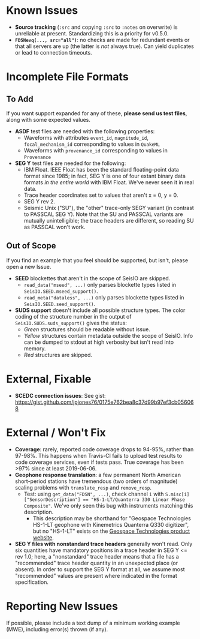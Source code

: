 # Known Issues
* **Source tracking** (`:src` and copying `:src` to `:notes` on overwrite) is unreliable at present. Standardizing this is a priority for v0.5.0.
* **`FDSNevq(..., src="all")`**: no checks are made for redundant events or that all servers are up (the latter is *not* always true). Can yield duplicates or lead to connection timeouts.

# Incomplete File Formats
## To Add
If you want support expanded for any of these, **please send us test files**, along with some expected values.
* **ASDF** test files are needed with the following properties:
  + Waveforms with attributes `event_id`, `magnitude_id`, `focal_mechanism_id`
  corresponding to values in `QuakeML`
  + Waveforms with `provenance_id` corresponding to values in `Provenance`
* **SEG Y** test files are needed for the following:
  + IBM Float. IEEE Float has been the standard floating-point data format since 1985; in fact, SEG Y is one of four extant binary data formats *in the entire world* with IBM Float. We've never seen it in real data.
  + Trace header coordinates set to values that aren't x = 0, y = 0.
  + SEG Y rev 2.
  + Seismic Unix ("SU"), the "other" trace-only SEGY variant (in contrast to PASSCAL SEG Y). Note that the SU and PASSCAL variants are mutually unintelligible; the trace headers are different, so reading SU as PASSCAL won't work.

## Out of Scope
If you find an example that you feel should be supported, but isn't, please open a new Issue.
* **SEED** blockettes that aren't in the scope of SeisIO are skipped.
  + `read_data("mseed", ...)` only parses blockette types listed in `SeisIO.SEED.mseed_support()`.
  + `read_meta("dataless", ...)` only parses blockette types listed in `SeisIO.SEED.seed_support()`.
* **SUDS support** doesn't include all possible structure types. The color coding of the structure number in the output of `SeisIO.SUDS.suds_support()` gives the status:
  + *Green* structures should be readable without issue.
  + *Yellow* structures contain metadata outside the scope of SeisIO. Info can be dumped to stdout at high verbosity but isn't read into memory.
  + *Red* structures are skipped.

# External, Fixable
* **SCEDC connection issues**: See gist: https://gist.github.com/jpjones76/0175e762bea8c37d99b97ef3cb056068

# External / Won't Fix
* **Coverage**: rarely, reported code coverage drops to 94-95%, rather than 97-98%. This happens when Travis-CI fails to upload test results to code coverage services, even if tests pass. True coverage has been >97% since at least 2019-06-06.
* **Geophone response translation**: a few permanent North American short-period stations have tremendous (two orders of magnitude) scaling problems with `translate_resp` and `remove_resp`.
  * Test: using `get_data("FDSN", ...)`, check channel ``i`` with ``S.misc[i]["SensorDescription"] == "HS-1-LT/Quanterra 330 Linear Phase Composite"``. We've only seen this bug with instruments matching this description.
    + This description may be shorthand for "Geospace Technologies HS-1-LT geophone with Kinemetrics Quanterra Q330 digitizer", but no "HS-1-LT" exists on the [Geospace Technologies product website](https://www.geospace.com/sensors/).
* **SEG Y files with nonstandard trace headers** generally won't read. Only six quantities have mandatory positions in a trace header in SEG Y <= rev 1.0; here, a "nonstandard" trace header means that a file has a "recommended" trace header quantity in an unexpected place (or absent). In order to support the SEG Y format at all, we assume most "recommended" values are present where indicated in the format specification.

# Reporting New Issues
If possible, please include a text dump of a minimum working example (MWE), including error(s) thrown (if any).
